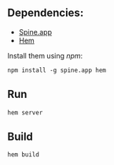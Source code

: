## Dependencies:

*   [Spine.app](http://spinejs.com/docs/app)
*   [Hem](http://spinejs.com/docs/hem)

Install them using *npm*:

    npm install -g spine.app hem


## Run

    hem server

## Build

    hem build
